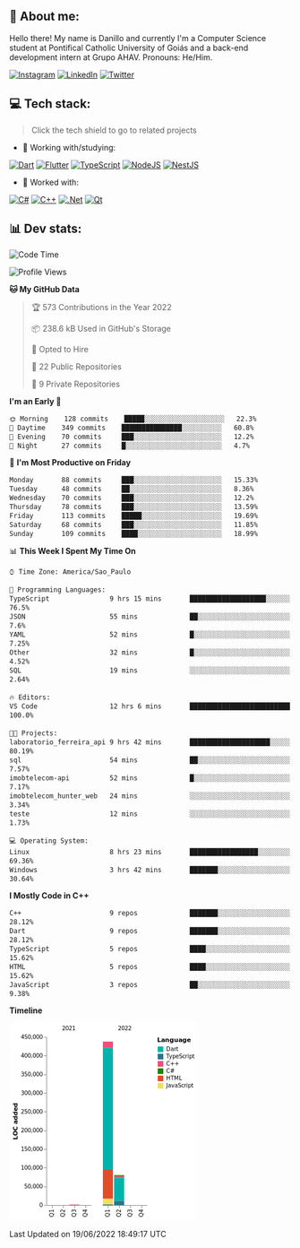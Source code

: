 ## 🌈 About me:
Hello there! My name is Danillo and currently I'm a Computer Science student at Pontifical Catholic University of Goiás and a back-end development intern at Grupo AHAV. Pronouns: He/Him.

[![Instagram](https://img.shields.io/badge/Instagram-%23E4405F.svg?logo=Instagram&logoColor=white)](https://instagram.com/danilloilggner) [![LinkedIn](https://img.shields.io/badge/LinkedIn-%230077B5.svg?logo=linkedin&logoColor=white)](https://linkedin.com/in/danilloism) [![Twitter](https://img.shields.io/badge/Twitter-%231DA1F2.svg?logo=Twitter&logoColor=white)](https://twitter.com/danilloism) 

## 💻 Tech stack:
> Click the tech shield to go to related projects

- 🔭 Working with/studying:

[![Dart](https://img.shields.io/badge/dart-%230175C2.svg?style=for-the-badge&logo=dart&logoColor=white)](https://github.com/danilloism/danilloism/blob/main/Flutter.md) [![Flutter](https://img.shields.io/badge/Flutter-%2302569B.svg?style=for-the-badge&logo=Flutter&logoColor=white)](https://github.com/danilloism/danilloism/blob/main/Flutter.md) [![TypeScript](https://img.shields.io/badge/typescript-%23007ACC.svg?style=for-the-badge&logo=typescript&logoColor=white)](https://github.com/danilloism/danilloism/blob/main/Typescript.md) [![NodeJS](https://img.shields.io/badge/node.js-6DA55F?style=for-the-badge&logo=node.js&logoColor=white)](https://github.com/danilloism/danilloism/blob/main/Node.js.md) [![NestJS](https://img.shields.io/badge/nestjs-%23E0234E.svg?style=for-the-badge&logo=nestjs&logoColor=white)](https://github.com/danilloism/danilloism/blob/main/Nest.js.md)
<!---
- 🌱 Currently learning:

![Vue.js](https://img.shields.io/badge/vuejs-%2335495e.svg?style=for-the-badge&logo=vuedotjs&logoColor=%234FC08D) ![Angular](https://img.shields.io/badge/angular-%23DD0031.svg?style=for-the-badge&logo=angular&logoColor=white)
--->
- 💫 Worked with:

[![C#](https://img.shields.io/badge/c%23-%23239120.svg?style=for-the-badge&logo=c-sharp&logoColor=white)](#) [![C++](https://img.shields.io/badge/c++-%2300599C.svg?style=for-the-badge&logo=c%2B%2B&logoColor=white)](https://github.com/danilloism/danilloism/blob/main/C%2B%2B.md) [![.Net](https://img.shields.io/badge/.NET-5C2D91?style=for-the-badge&logo=.net&logoColor=white)](#) [![Qt](https://img.shields.io/badge/Qt-%23217346.svg?style=for-the-badge&logo=Qt&logoColor=white)](https://github.com/danilloism/danilloism/blob/main/C%2B%2B.md)

## 📊 Dev stats:
<!---
[![](https://github-readme-stats.vercel.app/api?username=danilloism&theme=radical&hide_border=false&include_all_commits=false&count_private=false)](#)<br>
[![](https://github-readme-streak-stats.herokuapp.com/?user=danilloism&theme=radical&hide_border=false)](#)<br>
[![](https://github-readme-stats.vercel.app/api/top-langs/?username=danilloism&theme=radical&hide_border=false&include_all_commits=false&count_private=false&layout=compact)](#)<br>
--->
<!--START_SECTION:waka-->
![Code Time](http://img.shields.io/badge/Code%20Time-340%20hrs%2046%20mins-blue)

![Profile Views](http://img.shields.io/badge/Profile%20Views-3-blue)

**🐱 My GitHub Data** 

> 🏆 573 Contributions in the Year 2022
 > 
> 📦 238.6 kB Used in GitHub's Storage 
 > 
> 💼 Opted to Hire
 > 
> 📜 22 Public Repositories 
 > 
> 🔑 9 Private Repositories  
 > 
**I'm an Early 🐤** 

```text
🌞 Morning    128 commits    █████░░░░░░░░░░░░░░░░░░░░   22.3% 
🌆 Daytime    349 commits    ███████████████░░░░░░░░░░   60.8% 
🌃 Evening    70 commits     ███░░░░░░░░░░░░░░░░░░░░░░   12.2% 
🌙 Night      27 commits     █░░░░░░░░░░░░░░░░░░░░░░░░   4.7%

```
📅 **I'm Most Productive on Friday** 

```text
Monday       88 commits     ███░░░░░░░░░░░░░░░░░░░░░░   15.33% 
Tuesday      48 commits     ██░░░░░░░░░░░░░░░░░░░░░░░   8.36% 
Wednesday    70 commits     ███░░░░░░░░░░░░░░░░░░░░░░   12.2% 
Thursday     78 commits     ███░░░░░░░░░░░░░░░░░░░░░░   13.59% 
Friday       113 commits    █████░░░░░░░░░░░░░░░░░░░░   19.69% 
Saturday     68 commits     ███░░░░░░░░░░░░░░░░░░░░░░   11.85% 
Sunday       109 commits    ████░░░░░░░░░░░░░░░░░░░░░   18.99%

```


📊 **This Week I Spent My Time On** 

```text
⌚︎ Time Zone: America/Sao_Paulo

💬 Programming Languages: 
TypeScript               9 hrs 15 mins       ███████████████████░░░░░░   76.5% 
JSON                     55 mins             ██░░░░░░░░░░░░░░░░░░░░░░░   7.6% 
YAML                     52 mins             █░░░░░░░░░░░░░░░░░░░░░░░░   7.25% 
Other                    32 mins             █░░░░░░░░░░░░░░░░░░░░░░░░   4.52% 
SQL                      19 mins             ░░░░░░░░░░░░░░░░░░░░░░░░░   2.64%

🔥 Editors: 
VS Code                  12 hrs 6 mins       █████████████████████████   100.0%

🐱‍💻 Projects: 
laboratorio_ferreira_api 9 hrs 42 mins       ████████████████████░░░░░   80.19% 
sql                      54 mins             ██░░░░░░░░░░░░░░░░░░░░░░░   7.57% 
imobtelecom-api          52 mins             █░░░░░░░░░░░░░░░░░░░░░░░░   7.17% 
imobtelecom_hunter_web   24 mins             ░░░░░░░░░░░░░░░░░░░░░░░░░   3.34% 
teste                    12 mins             ░░░░░░░░░░░░░░░░░░░░░░░░░   1.73%

💻 Operating System: 
Linux                    8 hrs 23 mins       █████████████████░░░░░░░░   69.36% 
Windows                  3 hrs 42 mins       ███████░░░░░░░░░░░░░░░░░░   30.64%

```

**I Mostly Code in C++** 

```text
C++                      9 repos             ███████░░░░░░░░░░░░░░░░░░   28.12% 
Dart                     9 repos             ███████░░░░░░░░░░░░░░░░░░   28.12% 
TypeScript               5 repos             ████░░░░░░░░░░░░░░░░░░░░░   15.62% 
HTML                     5 repos             ████░░░░░░░░░░░░░░░░░░░░░   15.62% 
JavaScript               3 repos             ██░░░░░░░░░░░░░░░░░░░░░░░   9.38%

```


**Timeline**

![Chart not found](https://raw.githubusercontent.com/danilloism/danilloism/main/charts/bar_graph.png) 


 Last Updated on 19/06/2022 18:49:17 UTC
<!--END_SECTION:waka-->
